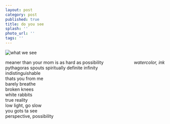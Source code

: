 ```yaml
---
layout: post
category: post
published: true
title: do you see
splash: ''
photo_url: ''
tags: ''
---
```

![what we see]({{site.baseurl}}/media/what-we-see.jpeg)
<!--more-->
<span class='date' style='float:right;'>*watercolor, ink*</span>  
  
  
meaner than your mom is as hard as possibility  
pythagoras spouts spiritually 
definite infinity  
indistinguishable  
thats you from me  
barely breathe  
broken knees  
white rabbits  
true reality  
low light, go slow  
you gots ta see  
perspective, possibility  
